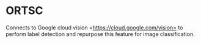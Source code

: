 # ORTSC
Connects to Google cloud vision &lt;https://cloud.google.com/vision> to perform label detection and repurpose this feature for image classification.
